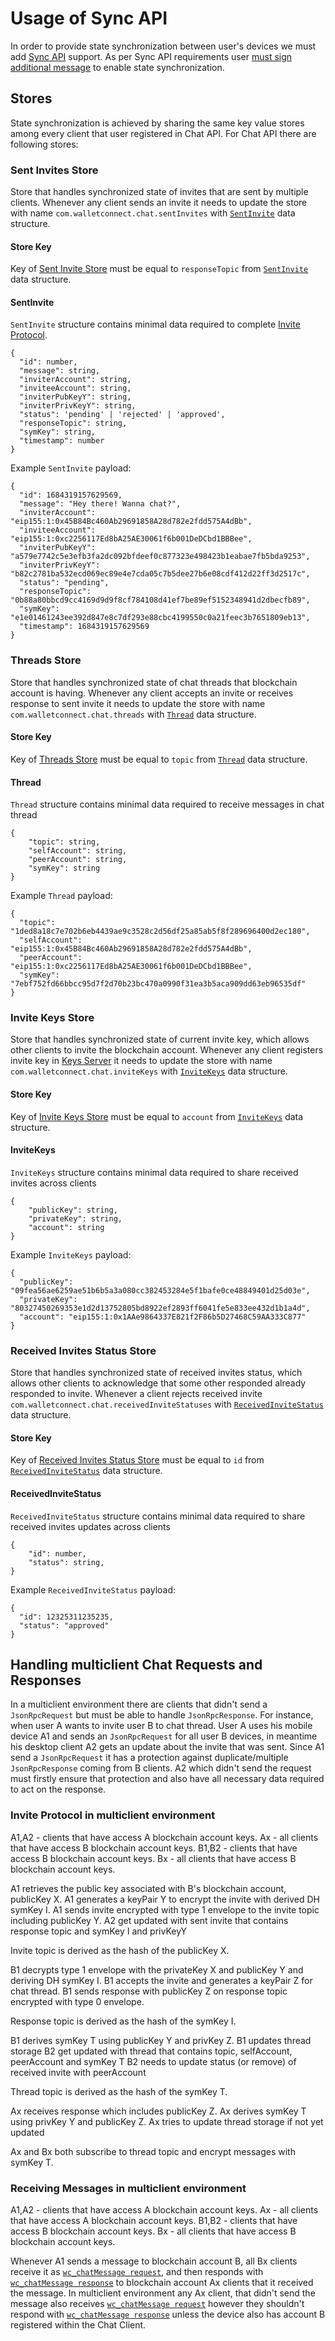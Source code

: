 # Usage of Sync API

In order to provide state synchronization between user's devices we must add [Sync API](../core/sync/readme.md) support. As per Sync API requirements user [must sign additional message](../core/sync/sync-protocol.md#generating-a-message-to-sign) to enable state synchronization.

## Stores

State synchronization is achieved by sharing the same key value stores among every client that user registered in Chat API. For Chat API there are following stores:

### Sent Invites Store

Store that handles synchronized state of invites that are sent by multiple clients. Whenever any client sends an invite it needs to update the store with name `com.walletconnect.chat.sentInvites` with [`SentInvite`](#sentinvite) data structure.

#### Store Key

Key of [Sent Invite Store](#sent-invites-store) must be equal to `responseTopic` from [`SentInvite`](#sentinvite) data structure.

#### SentInvite

`SentInvite` structure contains minimal data required to complete [Invite Protocol](./chat-invite.md#invite-protocol).

```jsonc
{
  "id": number,
  "message": string,
  "inviterAccount": string,
  "inviteeAccount": string,
  "inviterPubKeyY": string,
  "inviterPrivKeyY": string,
  "status": 'pending' | 'rejected' | 'approved',
  "responseTopic": string,
  "symKey": string,
  "timestamp": number
}
```

Example `SentInvite` payload:

```jsonc
{
  "id": 1684319157629569,
  "message": "Hey there! Wanna chat?",
  "inviterAccount": "eip155:1:0x45B84Bc460Ab29691858A28d782e2fdd575A4dBb",
  "inviteeAccount": "eip155:1:0xc2256117Ed8bA25AE30061f6b001DeDCbd1BBBee",
  "inviterPubKeyY": "a579e7742c5e3efb3fa2dc092bfdeef0c877323e498423b1eabae7fb5bda9253",
  "inviterPrivKeyY": "b82c2781ba532ecd069ec89e4e7cda05c7b5dee27b6e08cdf412d22ff3d2517c",
  "status": "pending",
  "responseTopic": "0b88a80bbcd9cc4169d9d9f8cf784108d41ef7be89ef5152348941d2dbecfb89",
  "symKey": "e1e01461243ee392d847e8c7df293e88cbc4199550c0a21feec3b7651809eb13",
  "timestamp": 1684319157629569
}
```

### Threads Store

Store that handles synchronized state of chat threads that blockchain account is having. Whenever any client accepts an invite or receives response to sent invite it needs to update the store with name `com.walletconnect.chat.threads` with [`Thread`](#thread) data structure.

#### Store Key

Key of [Threads Store](#threads-store) must be equal to `topic` from [`Thread`](#thread) data structure.

#### Thread

`Thread` structure contains minimal data required to receive messages in chat thread

```jsonc
{
    "topic": string,
    "selfAccount": string,
    "peerAccount": string,
    "symKey": string
}
```

Example `Thread` payload:

```jsonc
{
  "topic": "1ded8a18c7e702b6eb4439ae9c3528c2d56df25a85ab5f8f289696400d2ec180",
  "selfAccount": "eip155:1:0x45B84Bc460Ab29691858A28d782e2fdd575A4dBb",
  "peerAccount": "eip155:1:0xc2256117Ed8bA25AE30061f6b001DeDCbd1BBBee",
  "symKey": "7ebf752fd66bbcc95d7f2d70b23bc470a0990f31ea3b5aca909dd63eb96535df"
}
```

### Invite Keys Store

Store that handles synchronized state of current invite key, which allows other clients to invite the blockchain account. Whenever any client registers invite key in [Keys Server](../../servers/keys/readme.md) it needs to update the store with name `com.walletconnect.chat.inviteKeys` with [`InviteKeys`](#InviteKeys) data structure.

#### Store Key

Key of [Invite Keys Store](#invite-keys-store) must be equal to `account` from [`InviteKeys`](#invitekeys) data structure.

#### InviteKeys

`InviteKeys` structure contains minimal data required to share received invites across clients

```jsonc
{
    "publicKey": string,
    "privateKey": string,
    "account": string
}
```

Example `InviteKeys` payload:

```jsonc
{
  "publicKey": "09fea56ae6259ae51b6b5a3a080cc382453284e5f1bafe0ce48849401d25d03e",
  "privateKey": "80327450269353e1d2d13752805bd8922ef2893ff6041fe5e833ee432d1b1a4d",
  "account": "eip155:1:0x1AAe9864337E821f2F86b5D27468C59AA333C877"
}
```

### Received Invites Status Store

Store that handles synchronized state of received invites status, which allows other clients to acknowledge that some other responded already responded to invite. Whenever a client rejects received invite `com.walletconnect.chat.receivedInviteStatuses` with [`ReceivedInviteStatus`](#ReceivedInviteStatus) data structure.

#### Store Key

Key of [Received Invites Status Store](#received-invites-status-store) must be equal to `id` from [`ReceivedInviteStatus`](#receivedinvitestatus) data structure.

#### ReceivedInviteStatus

`ReceivedInviteStatus` structure contains minimal data required to share received invites updates across clients

```jsonc
{
    "id": number,
    "status": string,
}
```

Example `ReceivedInviteStatus` payload:

```jsonc
{
  "id": 12325311235235,
  "status": "approved"
}
```

## Handling multiclient Chat Requests and Responses

In a multiclient environment there are clients that didn't send a `JsonRpcRequest` but must be able to handle `JsonRpcResponse`. For instance, when user A wants to invite user B to chat thread. User A uses his mobile device A1 and sends an `JsonRpcRequest` for all user B devices, in meantime his desktop client A2 gets an update about the invite that was sent. Since A1 send a `JsonRpcRequest` it has a protection against duplicate/multiple `JsonRpcResponse` coming from B clients. A2 which didn't send the request must firstly ensure that protection and also have all necessary data required to act on the response.

### Invite Protocol in multiclient environment

A1,A2 - clients that have access A blockchain account keys.
Ax - all clients that have access B blockchain account keys.
B1,B2 - clients that have access B blockchain account keys.
Bx - all clients that have access B blockchain account keys.

A1 retrieves the public key associated with B's blockchain account, publicKey X.
A1 generates a keyPair Y to encrypt the invite with derived DH symKey I.
A1 sends invite encrypted with type 1 envelope to the invite topic including publicKey Y.
A2 get updated with sent invite that contains response topic and symKey I and privKeyY

Invite topic is derived as the hash of the publicKey X.

B1 decrypts type 1 envelope with the privateKey X and publicKey Y and deriving DH symKey I.
B1 accepts the invite and generates a keyPair Z for chat thread.
B1 sends response with publicKey Z on response topic encrypted with type 0 envelope.

Response topic is derived as the hash of the symKey I.

B1 derives symKey T using publicKey Y and privKey Z.
B1 updates thread storage
B2 get updated with thread that contains topic, selfAccount, peerAccount and symKey T
B2 needs to update status (or remove) of received invite with peerAccount

Thread topic is derived as the hash of the symKey T.

Ax receives response which includes publicKey Z.
Ax derives symKey T using privKey Y and publicKey Z.
Ax tries to update thread storage if not yet updated

Ax and Bx both subscribe to thread topic and encrypt messages with symKey T.

### Receiving Messages in multiclient environment

A1,A2 - clients that have access A blockchain account keys.
Ax - all clients that have access A blockchain account keys.
B1,B2 - clients that have access B blockchain account keys.
Bx - all clients that have access B blockchain account keys.

Whenever A1 sends a message to blockchain account B, all Bx clients receive it as [`wc_chatMessage request`](./rpc-methods.md#wc_chatmessage), and then responds with [`wc_chatMessage response`](./rpc-methods.md#wc_chatmessage) to blockchain account Ax clients that it received the message. In multiclient environment any Ax client, that didn't send the message also receives [`wc_chatMessage request`](./rpc-methods.md#wc_chatmessage) however they shouldn't respond with [`wc_chatMessage response`](./rpc-methods.md#wc_chatmessage) unless the device also has account B registered within the Chat Client.
